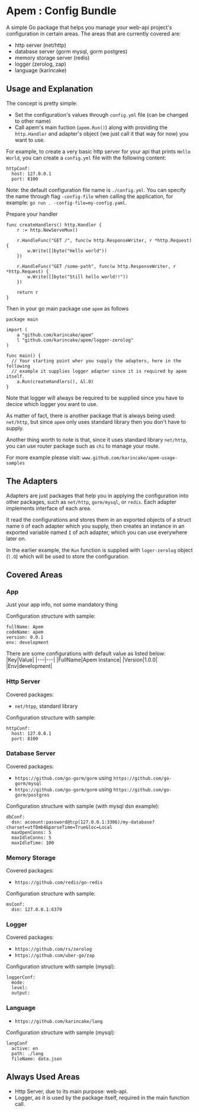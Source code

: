 # Apem : Config Bundle
A simple Go package that helps you manage your web-api project's configuration in certain areas. The areas that are currently covered are:
- http server (net/http)
- database server (gorm mysql, gorm postgres)
- memory storage server (redis)
- logger (zerolog, zap)
- language (karincake)

## Usage and Explanation
The concept is pretty simple:
- Set the configuration's values through `config.yml` file (can be changed to other name)
- Call apem's main fuction (`apem.Run()`) along with providing the `http.Handler` and adapter's object (we just call it that way for now) you want to use.

For example, to create a very basic http server for your api that prints `Hello World`, you can create a `config.yml` file with the following content:
```
httpConf:
  host: 127.0.0.1
  port: 8100
```
Note: the default configuration file name is `./config.yml`. You can specify the name through flag `-config-file` when calling the application, for example: `go run . -config-file=my-config.yaml`.

Prepare your handler
```
func createHandlers() http.Handler {
	r := http.NewServeMux()

	r.HandleFunc("GET /", func(w http.ResponseWriter, r *http.Request) {
		w.Write([]byte("Hello world"))
	})

	r.HandleFunc("GET /some-path", func(w http.ResponseWriter, r *http.Request) {
		w.Write([]byte("Still hello world!!"))
	})

	return r
}
```

Then in your go main package use `apem` as follows
```
package main

import (
	a "github.com/karincake/apem"
	l "github.com/karincake/apem/logger-zerolog"
)

func main() {
  // Your starting point wher you supply the adapters, here in the following
  // example it supplies logger adapter since it is required by apem itself.
	a.Run(createHandlers(), &l.O)
}
```

Note that logger will always be required to be supplied since you have to decice which logger you want to use.

As matter of fact, there is another package that is always being used: `net/http`, but since `apem` only uses standard library then you don't have to supply.

Another thing worth to note is that, since it uses standard library `net/http`, you can use router package such as `chi` to manage your route.

For more example please visit: `www.github.com/karincake/apem-usage-samples`

## The Adapters
Adapters are just packages that help you in applying the configuration into other packages, such as `net/http`, `gorm/mysql`, or `redis`. Each adapter implements interface of each area.

It read the configurations and stores them in an exported objects of a struct name `O` of each adapter which you supply, then creates an instance in an exported variable named `I` of ach adapter, which you can use everywhere later on.

In the earlier example, the `Run` function is supplied with `loger-zerolog` object (`l.O`) which will be used to store the configuration.


## Covered Areas
### App
Just your app info, not some mandatory thing

Configuration structure with sample:
```
fullName: Apem
codeName: apem
version: 0.0.1
env: development
```

There are some configurations with default value as listed below:
|Key|Value|
|---|---|
|FullName|Apem Instance|
|Version|1.0.0|
|Env|development|

### Http Server
Covered packages:
- `net/htpp`, standard library

Configuration structure with sample:
```
httpConf:
  host: 127.0.0.1
  port: 8100
```

### Database Server
Covered packages:
- `https://github.com/go-gorm/gorm` using `https://github.com/go-gorm/mysql`
- `https://github.com/go-gorm/gorm` using `https://github.com/go-gorm/postgres`

Configuration structure with sample (with mysql dsn example):
```
dbConf:
  dsn: acoount:password@tcp(127.0.0.1:3306)/my-database?charset=utf8mb4&parseTime=True&loc=Local
  maxOpenConns: 5
  maxIdleConns: 5
  maxIdleTime: 100
```

### Memory Storage
Covered packages:
- `https://github.com/redis/go-redis`

Configuration structure with sample:
```
msConf:
  dsn: 127.0.0.1:6379
```

### Logger
Covered packages:
- `https://github.com/rs/zerolog`
- `https://github.com/uber-go/zap`


Configuration structure with sample (mysql):
```
loggerConf:
  mode:
  level:
  output:
```

### Language
- `https://github.com/karincake/lang`

Configuration structure with sample (mysql):
```
langConf
  active: en
  path: ./lang
  fileName: data.json
```

## Always Used Areas
- Http Server, due to its main purpose: web-api.
- Logger, as it is used by the package itself, required in the main function call.
